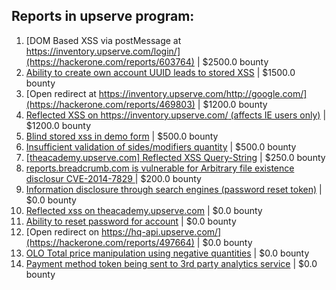 ## Reports in upserve program:
1. [DOM Based XSS via postMessage at https://inventory.upserve.com/login/](https://hackerone.com/reports/603764) | $2500.0 bounty
2. [Ability to create own account UUID leads to stored XSS](https://hackerone.com/reports/249131) | $1500.0 bounty
3. [Open redirect at https://inventory.upserve.com/http://google.com/](https://hackerone.com/reports/469803) | $1200.0 bounty
4. [Reflected XSS on https://inventory.upserve.com/ (affects IE users only)](https://hackerone.com/reports/469841) | $1200.0 bounty
5. [Blind stored xss in demo form](https://hackerone.com/reports/324194) | $500.0 bounty
6. [Insufficient validation of sides/modifiers quantity](https://hackerone.com/reports/361960) | $500.0 bounty
7. [[theacademy.upserve.com] Reflected XSS Query-String](https://hackerone.com/reports/389592) | $250.0 bounty
8. [reports.breadcrumb.com is vulnerable for Arbitrary file existence disclosur CVE-2014-7829 ](https://hackerone.com/reports/329218) | $200.0 bounty
9. [Information disclosure through search engines (password reset token)](https://hackerone.com/reports/322988) | $0.0 bounty
10. [Reflected xss on theacademy.upserve.com](https://hackerone.com/reports/415139) | $0.0 bounty
11. [Ability to reset password for account](https://hackerone.com/reports/322985) | $0.0 bounty
12. [Open redirect on https://hq-api.upserve.com/](https://hackerone.com/reports/497664) | $0.0 bounty
13. [OLO Total price manipulation using negative quantities](https://hackerone.com/reports/364843) | $0.0 bounty
14. [Payment method token being sent to 3rd party analytics service](https://hackerone.com/reports/637267) | $0.0 bounty